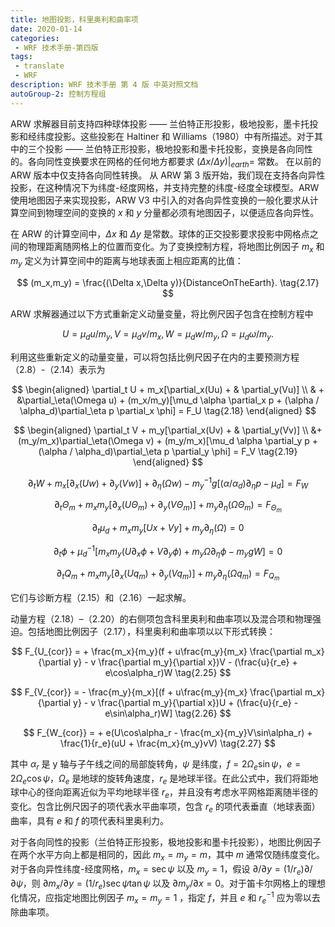 ```yaml
---
title: 地图投影，科里奥利和曲率项
date: 2020-01-14
categories:
 - WRF 技术手册-第四版
tags:
 - translate
 - WRF
description: WRF 技术手册 第 4 版 中英对照文档
autoGroup-2: 控制方程组
---
```


ARW 求解器目前支持四种球体投影 —— 兰伯特正形投影，极地投影，墨卡托投影和经纬度投影。这些投影在 Haltiner 和 Williams（1980）中有所描述。对于其中的三个投影 —— 兰伯特正形投影，极地投影和墨卡托投影，变换是各向同性的。各向同性变换要求在网格的任何地方都要求 $(\Delta x / \Delta y)|_{earth} =$ 常数。 在以前的 ARW 版本中仅支持各向同性转换。 从 ARW 第 3 版开始，我们现在支持各向异性投影，在这种情况下为纬度-经度网格，并支持完整的纬度-经度全球模型。ARW 使用地图因子来实现投影，ARW V3 中引入的对各向异性变换的一般化要求从计算空间到物理空间的变换的 $x$ 和 $y$ 分量都必须有地图因子，以便适应各向异性。

在 ARW 的计算空间中，$\Delta x$ 和 $\Delta y$ 是常数。球体的正交投影要求投影中网格点之间的物理距离随网格上的位置而变化。为了变换控制方程，将地图比例因子 $m_x$ 和 $m_y$ 定义为计算空间中的距离与地球表面上相应距离的比值：

$$ (m_x,m_y) = \frac{(\Delta x,\Delta y)}{DistanceOnTheEarth}. \tag{2.17} $$

ARW 求解器通过以下方式重新定义动量变量，将比例尺因子包含在控制方程中

$$ U = \mu_d u/m_y, V = \mu_d v/m_x, W = \mu_d w/m_y, \Omega = \mu_d \omega /m_y . $$

利用这些重新定义的动量变量，可以将包括比例尺因子在内的主要预测方程（2.8）-（2.14）表示为

$$
\begin{aligned}
\partial_t U + m_x[\partial_x(Uu) + & \partial_y(Vu)] \\
& + &\partial_\eta(\Omega u) + (m_x/m_y)[\mu_d \alpha \partial_x p + (\alpha / \alpha_d)\partial_\eta p \partial_x \phi] = F_U \tag{2.18}
\end{aligned}
$$

$$
\begin{aligned}
\partial_t V + m_y[\partial_x(Uv) + & \partial_y(Vv)] \\
&+ (m_y/m_x)\partial_\eta(\Omega v) + (m_y/m_x)[\mu_d \alpha \partial_y p + (\alpha / \alpha_d)\partial_\eta p \partial_y \phi] = F_V \tag{2.19}
\end{aligned}
$$

$$ \partial_t W + m_x[\partial_x(Uw) + \partial_y(Vw)] + \partial_\eta(\Omega w) - m^{-1}_y g [(\alpha / \alpha_d)\partial_\eta p - \mu_d] = F_W \tag{2.20} $$

$$ \partial_t \Theta_m + m_x m_y[\partial_x(U\Theta_m) + \partial_y(V\Theta_m)] + m_y\partial_\eta(\Omega\Theta_m) = F_{\Theta_m} \tag{2.21} $$

$$ \partial_t\mu_d + m_x m_y[Ux + Vy] + m_y\partial_\eta(\Omega) = 0 \tag{2.22} $$

$$ \partial_t\phi + \mu^{-1}_d [m_x m_y(U\partial_x\phi + V \partial_y\phi) + m_y\Omega\partial_\eta\phi-m_ygW] = 0 \tag{2.23} $$

$$ \partial_t Q_m + m_x m_y[\partial_x(Uq_m) + \partial_y(Vq_m)] + m_y\partial_\eta(\Omega q_m) = F_{Q_m} \tag{2.24} $$

它们与诊断方程（2.15）和（2.16）一起求解。

动量方程（2.18）–（2.20）的右侧项包含科里奥利和曲率项以及混合项和物理强迫。包括地图比例因子（2.17），科里奥利和曲率项以以下形式转换：

$$ F_{U_{cor}} = + \frac{m_x}{m_y}(f + u\frac{m_y}{m_x} \frac{\partial m_x}{\partial y} - v \frac{\partial m_y}{\partial x})V - (\frac{u}{r_e} + e\cos\alpha_r)W \tag{2.25} $$

$$ F_{V_{cor}} = - \frac{m_y}{m_x}[(f + u\frac{m_y}{m_x} \frac{\partial m_x}{\partial y} - v \frac{\partial m_y}{\partial x})U + (\frac{u}{r_e} - e\sin\alpha_r)W] \tag{2.26} $$

$$ F_{W_{cor}} = + e(U\cos\alpha_r - \frac{m_x}{m_y}V\sin\alpha_r) + \frac{1}{r_e}(uU + \frac{m_x}{m_y}vV) \tag{2.27} $$

其中 $\alpha_r$ 是 y 轴与子午线之间的局部旋转角，$\psi$ 是纬度，$f = 2\Omega_e\sin\psi$，$e = 2\Omega_e\cos\psi$，$\Omega_e$ 是地球的旋转角速度，$r_e$ 是地球半径。在此公式中，我们将距地球中心的径向距离近似为平均地球半径 $r_e$，并且没有考虑水平网格距离随半径的变化。包含比例尺因子的项代表水平曲率项，包含 $r_e$ 的项代表垂直（地球表面）曲率，具有 $e$ 和 $f$ 的项代表科里奥利力。

对于各向同性的投影（兰伯特正形投影，极地投影和墨卡托投影），地图比例因子在两个水平方向上都是相同的，因此 $m_x = m_y = m$，其中 $m$ 通常仅随纬度变化。对于各向异性纬度-经度网格，$m_x = \sec\psi$ 以及 $m_y = 1$，假设 $\partial/\partial y = (1/r_e)\partial/\partial\psi$，则 $\partial m_x/ \partial y = (1/r_e)\sec\psi\tan\psi$ 以及 $\partial m_y/\partial x = 0$。对于笛卡尔网格上的理想化情况，应指定地图比例因子 $m_x = m_y = 1$ ，指定 $f$，并且 $e$ 和 $r^{-1}_e$ 应为零以去除曲率项。
